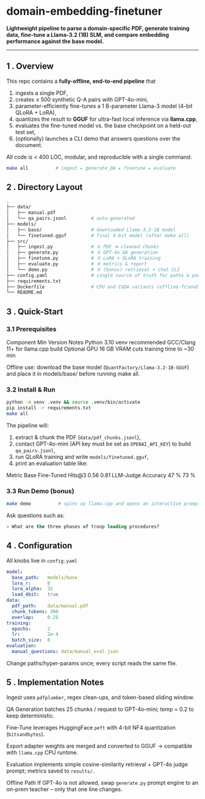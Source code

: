 # domain-embedding-finetuner  
**Lightweight pipeline to parse a domain-specific PDF, generate training data, fine-tune a Llama-3.2 (1B) SLM, and compare embedding performance against the base model.**

---

## 1 . Overview
This repo contains a **fully-offline, end-to-end pipeline** that

1. ingests a single PDF,  
2. creates ≤ 500 synthetic Q-A pairs with GPT-4o-mini,  
3. parameter-efficiently fine-tunes a 1 B-parameter Llama-3 model (4-bit QLoRA + LoRA),  
4. quantizes the result to **GGUF** for ultra-fast local inference via **llama.cpp**,  
5. evaluates the fine-tuned model vs. the base checkpoint on a held-out test set,  
6. (optionally) launches a CLI demo that answers questions over the document.

All code is < 400 LOC, modular, and reproducible with a single command:

```bash
make all          # ingest ▸ generate_QA ▸ finetune ▸ evaluate
```

## 2 . Directory Layout
``` graphql
.
├── data/
│   ├── manual.pdf
│   └── qa_pairs.jsonl         # auto-generated
├── models/
│   ├── base/                  # downloaded Llama-3.2-1B model
│   └── finetuned.gguf         # final 4-bit model (after make all)
├── src/
│   ├── ingest.py              # ① PDF ➜ cleaned chunks
│   ├── generate.py            # ② GPT-4o QA generation
│   ├── finetune.py            # ③ LoRA + QLoRA training
│   ├── evaluate.py            # ④ metrics & report
│   └── demo.py                # ⑤ (bonus) retrieval + chat CLI
├── config.yaml                # single source of truth for paths & params
├── requirements.txt
├── Dockerfile                 # CPU and CUDA variants (offline-friendly)
└── README.md
```
## 3 . Quick-Start
### 3.1 Prerequisites
Component	Min Version	Notes
Python	3.10	venv recommended
GCC/Clang	11+	for llama.cpp build
Optional GPU	16 GB VRAM	cuts training time to ~30 min

Offline use: download the base model (`QuantFactory/Llama-3.2-1B-GGUF`) and place it in models/base/ before running make all.

### 3.2 Install & Run
```bash
python -m venv .venv && source .venv/bin/activate
pip install -r requirements.txt
make all
```
The pipeline will:

1. extract & chunk the PDF (`data/pdf_chunks.jsonl`),
2. contact GPT-4o-mini (API key must be set as `OPENAI_API_KEY`) to build `qa_pairs.jsonl`,
3. run QLoRA training and write `models/finetuned.gguf`,
4. print an evaluation table like:

Metric	Base	Fine-Tuned
Hits@3	0.56	0.81
LLM-Judge Accuracy	47 %	73 %

### 3.3 Run Demo (bonus)
``` bash
make demo          # spins up llama.cpp and opens an interactive prompt
```
Ask questions such as:

``` sql
> What are the three phases of troop leading procedures?
```

## 4 . Configuration
All knobs live in `config.yaml`

```yaml
model:
  base_path:   models/base
  lora_r:      8
  lora_alpha:  32
  load_4bit:   true
data:
  pdf_path:    data/manual.pdf
  chunk_tokens: 300
  overlap:     0.25
training:
  epochs:      2
  lr:          2e-4
  batch_size:  8
evaluation:
  manual_questions: data/manual_eval.json
```
Change paths/hyper-params once; every script reads the same file.

## 5 . Implementation Notes
Ingest uses `pdfplumber`, regex clean-ups, and token-based sliding window.

QA Generation batches 25 chunks / request to GPT-4o-mini; temp = 0.2 to keep deterministic.

Fine-Tune leverages HuggingFace `peft` with 4-bit NF4 quantization (`bitsandbytes`).

Export adapter weights are merged and converted to GGUF → compatible with `llama.cpp` CPU runtime.

Evaluation implements simple cosine-similarity retrieval + GPT-4o judge prompt; metrics saved to `results/`.

Offline Path If GPT-4o is not allowed, swap `generate.py` prompt engine to an on-prem teacher – only that one line changes.
